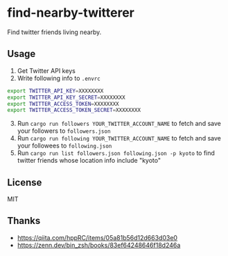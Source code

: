 # find-nearby-twitterer

Find twitter friends living nearby.

## Usage

1. Get Twitter API keys
2. Write following info to `.envrc`

```bash
export TWITTER_API_KEY=XXXXXXXX
export TWITTER_API_KEY_SECRET=XXXXXXXX
export TWITTER_ACCESS_TOKEN=XXXXXXXX
export TWITTER_ACCESS_TOKEN_SECRET=XXXXXXXX
```

3. Run `cargo run followers YOUR_TWITTER_ACCOUNT_NAME` to fetch and save your followers to `followers.json`
4. Run `cargo run following YOUR_TWITTER_ACCOUNT_NAME` to fetch and save your followees to `following.json`
5. Run `cargo run list followers.json following.json -p kyoto` to find twitter friends whose location info include "kyoto"


## License

MIT


## Thanks

- https://qiita.com/hppRC/items/05a81b56d12d663d03e0
- https://zenn.dev/bin_zsh/books/83ef64248646f18d246a
